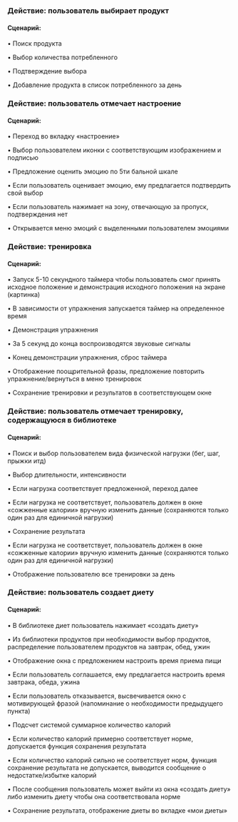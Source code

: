 ### Действие: пользователь выбирает продукт

#### Сценарий:  

•	Поиск продукта   

•	Выбор количества потребленногo

•	Подтверждение выбора

•	Добавление продукта в список потребленного за день  
  
  
  
  
### Действие: пользователь отмечает настроение 

#### Сценарий:  

•	Переход во вкладку «настроение» 

•	Выбор пользователем иконки с соответствующим изображением и подписью  

•	Предложение оценить эмоцию по 5ти бальной шкале  

•	Если пользователь оценивает эмоцию, ему предлагается подтвердить свой выбор  

•	Если пользователь нажимает на зону, отвечающую за пропуск, подтверждения нет  

•	Открывается меню эмоций с выделенными пользователем эмоциями  
  
  

### Действие: тренировка

#### Сценарий:  

•	Запуск 5-10 секундного таймера чтобы пользователь смог принять исходное положение и демонстрация исходного положения на экране (картинка) 

•	В зависимости от упражнения запускается таймер на определенное время  

•	Демонстрация упражнения 

•	За 5 секунд до конца воспроизводятся звуковые сигналы  

•	Конец демонстрации упражнения, сброс таймера  

•	Отображение поощрительной фразы, предложение повторить упражнение/вернуться в меню тренировок  

•	Сохранение тренировки и результатов в соответствующем окне  


### Действие: пользователь отмечает тренировку, содержащуюся в библиотеке

#### Сценарий:
•	Поиск и выбор пользователем вида физической нагрузки (бег, шаг, прыжки итд)  

•	Выбор длительности, интенсивности   

•	Если нагрузка соответствует предложенной, переход далее  

•	Если нагрузка не соответствует, пользователь должен в окне «сожженные калории» вручную изменить данные (сохраняются только один раз для единичной нагрузки)  

•	Сохранение результата  

•	Если нагрузка не соответствует, пользователь должен в окне «сожженные калории» вручную изменить данные (сохраняются только один раз для единичной нагрузки)  

•	Отображение пользователю все тренировки за день



### Действие: пользователь создает диету

#### Сценарий:
•	В библиотеке диет пользователь нажимает «создать диету»  

•	Из библиотеки продуктов при необходимости выбор продуктов, распределение пользователем продуктов на завтрак, обед, ужин  

•	Отображение окна с предложением настроить время приема пищи  

•	Если пользователь соглашается, ему предлагается настроить время завтрака, обеда, ужина  

•	Если пользователь отказывается, высвечивается окно с мотивирующей фразой (напоминание о необходимости предыдущего пункта)  

•	Подсчет системой суммарное количество калорий  

•	Если количество калорий примерно соответствует норме, допускается функция сохранения результата  

•	Если количество калорий сильно не соответствует норм, функция сохранение результата не допускается, выводится сообщение о недостатке/избытке калорий  

•	После сообщения пользователь может выйти из окна «создать диету» либо изменить диету чтобы она соответствовала норме  

•	Сохранение результата, отображение диеты во вкладке «мои диеты»  


